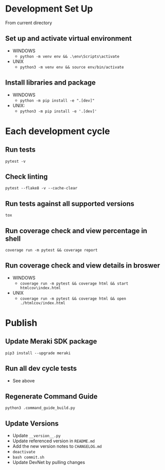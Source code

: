 # Development Set Up

From current directory


## Set up and activate virtual environment
- WINDOWS
  - `python -m venv env && .\env\Scripts\activate`
- UNIX
  - `python3 -m venv env && source env/bin/activate`


## Install libraries and package
- WINDOWS
  - `python -m pip install -e ".[dev]"`
- UNIX:
  - `python3 -m pip install -e '.[dev]'`



# Each development cycle

## Run tests
`pytest -v`

## Check linting
`pytest --flake8 -v --cache-clear`

## Run tests against all supported versions
`tox`

## Run coverage check and view percentage in shell
`coverage run -m pytest && coverage report`

## Run coverage check and view details in broswer
- WINDOWS
  - `coverage run -m pytest && coverage html && start htmlcov\index.html`
- UNIX
  - `coverage run -m pytest && coverage html && open ./htmlcov/index.html`


# Publish

## Update Meraki SDK package
`pip3 install --upgrade meraki`

## Run all dev cycle tests
- See above

## Regenerate Command Guide
`python3 .command_guide_build.py`

## Update Versions
- Update `__version__.py`
- Update referenced version in `README.md`
- Add the new version notes to `CHANGELOG.md`
- `deactivate`
- `bash commit.sh`
- Update DevNet by pulling changes

